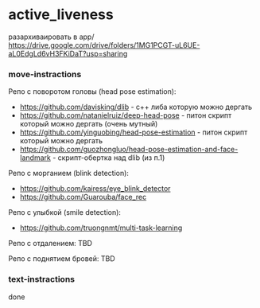 # active_liveness

разархиваировать в app/
https://drive.google.com/drive/folders/1MG1PCGT-uL6UE-aL0EdgLd6vH3FKiDaT?usp=sharing

### move-instractions
Репо с поворотом головы (head pose estimation):

- https://github.com/davisking/dlib - с++ либа которую можно дергать 
- https://github.com/natanielruiz/deep-head-pose - питон скрипт который можно дергать (очень мутный)
- https://github.com/yinguobing/head-pose-estimation - питон скрипт который можно дергать
- https://github.com/guozhongluo/head-pose-estimation-and-face-landmark - скрипт-обертка над dlib (из п.1)

Репо с морганием (blink detection):

- https://github.com/kairess/eye_blink_detector
- https://github.com/Guarouba/face_rec

Репо с улыбкой (smile detection):

- https://github.com/truongnmt/multi-task-learning

Репо с отдалением: TBD

Репо с поднятием бровей: TBD

### text-instractions
done
